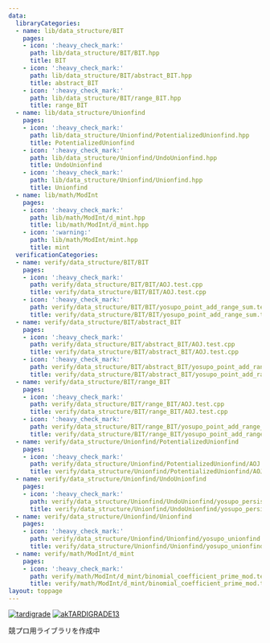 ```yaml
---
data:
  libraryCategories:
  - name: lib/data_structure/BIT
    pages:
    - icon: ':heavy_check_mark:'
      path: lib/data_structure/BIT/BIT.hpp
      title: BIT
    - icon: ':heavy_check_mark:'
      path: lib/data_structure/BIT/abstract_BIT.hpp
      title: abstract_BIT
    - icon: ':heavy_check_mark:'
      path: lib/data_structure/BIT/range_BIT.hpp
      title: range_BIT
  - name: lib/data_structure/Unionfind
    pages:
    - icon: ':heavy_check_mark:'
      path: lib/data_structure/Unionfind/PotentializedUnionfind.hpp
      title: PotentializedUnionfind
    - icon: ':heavy_check_mark:'
      path: lib/data_structure/Unionfind/UndoUnionfind.hpp
      title: UndoUnionfind
    - icon: ':heavy_check_mark:'
      path: lib/data_structure/Unionfind/Unionfind.hpp
      title: Unionfind
  - name: lib/math/ModInt
    pages:
    - icon: ':heavy_check_mark:'
      path: lib/math/ModInt/d_mint.hpp
      title: lib/math/ModInt/d_mint.hpp
    - icon: ':warning:'
      path: lib/math/ModInt/mint.hpp
      title: mint
  verificationCategories:
  - name: verify/data_structure/BIT/BIT
    pages:
    - icon: ':heavy_check_mark:'
      path: verify/data_structure/BIT/BIT/AOJ.test.cpp
      title: verify/data_structure/BIT/BIT/AOJ.test.cpp
    - icon: ':heavy_check_mark:'
      path: verify/data_structure/BIT/BIT/yosupo_point_add_range_sum.test.cpp
      title: verify/data_structure/BIT/BIT/yosupo_point_add_range_sum.test.cpp
  - name: verify/data_structure/BIT/abstract_BIT
    pages:
    - icon: ':heavy_check_mark:'
      path: verify/data_structure/BIT/abstract_BIT/AOJ.test.cpp
      title: verify/data_structure/BIT/abstract_BIT/AOJ.test.cpp
    - icon: ':heavy_check_mark:'
      path: verify/data_structure/BIT/abstract_BIT/yosupo_point_add_range_sum.test.cpp
      title: verify/data_structure/BIT/abstract_BIT/yosupo_point_add_range_sum.test.cpp
  - name: verify/data_structure/BIT/range_BIT
    pages:
    - icon: ':heavy_check_mark:'
      path: verify/data_structure/BIT/range_BIT/AOJ.test.cpp
      title: verify/data_structure/BIT/range_BIT/AOJ.test.cpp
    - icon: ':heavy_check_mark:'
      path: verify/data_structure/BIT/range_BIT/yosupo_point_add_range_sum.test.cpp
      title: verify/data_structure/BIT/range_BIT/yosupo_point_add_range_sum.test.cpp
  - name: verify/data_structure/Unionfind/PotentializedUnionfind
    pages:
    - icon: ':heavy_check_mark:'
      path: verify/data_structure/Unionfind/PotentializedUnionfind/AOJ.test.cpp
      title: verify/data_structure/Unionfind/PotentializedUnionfind/AOJ.test.cpp
  - name: verify/data_structure/Unionfind/UndoUnionfind
    pages:
    - icon: ':heavy_check_mark:'
      path: verify/data_structure/Unionfind/UndoUnionfind/yosupo_persistent_unionfind.test.cpp
      title: verify/data_structure/Unionfind/UndoUnionfind/yosupo_persistent_unionfind.test.cpp
  - name: verify/data_structure/Unionfind/Unionfind
    pages:
    - icon: ':heavy_check_mark:'
      path: verify/data_structure/Unionfind/Unionfind/yosupo_unionfind.test.cpp
      title: verify/data_structure/Unionfind/Unionfind/yosupo_unionfind.test.cpp
  - name: verify/math/ModInt/d_mint
    pages:
    - icon: ':heavy_check_mark:'
      path: verify/math/ModInt/d_mint/binomial_coefficient_prime_mod.test.cpp
      title: verify/math/ModInt/d_mint/binomial_coefficient_prime_mod.test.cpp
layout: toppage
---
```

[![tardigrade](https://img.shields.io/endpoint?url=https%3A%2F%2Fatcoder-badges.now.sh%2Fapi%2Fatcoder%2Fjson%2Ftardigrade)](https://atcoder.jp/users/tardigrade)
[![akTARDIGRADE13](https://img.shields.io/endpoint?url=https%3A%2F%2Fatcoder-badges.now.sh%2Fapi%2Fcodeforces%2Fjson%2FakTARDIGRADE13)](https://codeforces.com/profile/akTARDIGRADE13)

競プロ用ライブラリを作成中
